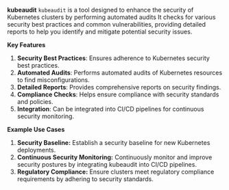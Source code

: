 **kubeaudit**
`kubeaudit` is a tool designed to enhance the security of Kubernetes clusters by performing automated audits It checks for various security best practices and common vulnerabilities, providing detailed reports to help you identify and mitigate potential security issues.

**Key Features**
1. **Security Best Practices**: Ensures adherence to Kubernetes security best practices.
2. **Automated Audits**: Performs automated audits of Kubernetes resources to find misconfigurations.
3. **Detailed Reports**: Provides comprehensive reports on security findings.
4. **Compliance Checks**: Helps ensure compliance with security standards and policies.
5. **Integration**: Can be integrated into CI/CD pipelines for continuous security monitoring.

**Example Use Cases**
1. **Security Baseline:** Establish a security baseline for new Kubernetes deployments.
2. **Continuous Security Monitoring:** Continuously monitor and improve security postures by integrating kubeaudit into CI/CD pipelines.
3. **Regulatory Compliance:** Ensure clusters meet regulatory compliance requirements by adhering to security standards.